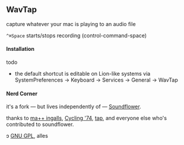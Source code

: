 ## WavTap

capture whatever your mac is playing to an audio file

`^⌘Space` starts/stops recording (control-command-space)

#### Installation

todo

- the default shortcut is editable on Lion-like systems via SystemPreferences -> Keyboard -> Services -> General -> WavTap

#### Nerd Corner

it's a fork — but lives independently of — [Soundflower](https://github.com/tap/Soundflower).

thanks to [ma++ ingalls](http://sfsound.org/matt.html), [Cycling '74](http://cycling74.com), [tap](http://github/tap), and everyone else who's contributed to soundflower.

ɔ [GNU GPL](http://www.gnu.org/copyleft/gpl.html), alles
